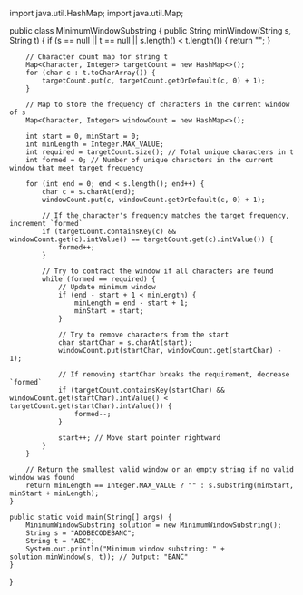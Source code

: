 import java.util.HashMap;
import java.util.Map;

public class MinimumWindowSubstring {
    public String minWindow(String s, String t) {
        if (s == null || t == null || s.length() < t.length()) {
            return "";
        }

        // Character count map for string t
        Map<Character, Integer> targetCount = new HashMap<>();
        for (char c : t.toCharArray()) {
            targetCount.put(c, targetCount.getOrDefault(c, 0) + 1);
        }

        // Map to store the frequency of characters in the current window of s
        Map<Character, Integer> windowCount = new HashMap<>();

        int start = 0, minStart = 0;
        int minLength = Integer.MAX_VALUE;
        int required = targetCount.size(); // Total unique characters in t
        int formed = 0; // Number of unique characters in the current window that meet target frequency

        for (int end = 0; end < s.length(); end++) {
            char c = s.charAt(end);
            windowCount.put(c, windowCount.getOrDefault(c, 0) + 1);

            // If the character's frequency matches the target frequency, increment `formed`
            if (targetCount.containsKey(c) && windowCount.get(c).intValue() == targetCount.get(c).intValue()) {
                formed++;
            }

            // Try to contract the window if all characters are found
            while (formed == required) {
                // Update minimum window
                if (end - start + 1 < minLength) {
                    minLength = end - start + 1;
                    minStart = start;
                }

                // Try to remove characters from the start
                char startChar = s.charAt(start);
                windowCount.put(startChar, windowCount.get(startChar) - 1);

                // If removing startChar breaks the requirement, decrease `formed`
                if (targetCount.containsKey(startChar) && windowCount.get(startChar).intValue() < targetCount.get(startChar).intValue()) {
                    formed--;
                }

                start++; // Move start pointer rightward
            }
        }

        // Return the smallest valid window or an empty string if no valid window was found
        return minLength == Integer.MAX_VALUE ? "" : s.substring(minStart, minStart + minLength);
    }

    public static void main(String[] args) {
        MinimumWindowSubstring solution = new MinimumWindowSubstring();
        String s = "ADOBECODEBANC";
        String t = "ABC";
        System.out.println("Minimum window substring: " + solution.minWindow(s, t)); // Output: "BANC"
    }
}
